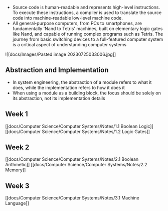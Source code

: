 - Source code is human-readable and represents high-level instructions. To execute these instructions, a compiler is used to translate the source code into machine-readable low-level machine code.
- All general-purpose computers, from PCs to smartphones, are fundamentally 'Nand to Tetris' machines, built on elementary logic gates like Nand, and capable of running complex programs such as Tetris. The journey from basic switching devices to a full-featured computer system is a critical aspect of understanding computer systems

![[docs/Images/Pasted image 20230725033006.jpg]]

## Abstraction and Implementation
- In system engineering, the abstraction of a module refers to what it does, while the implementation refers to how it does it
- When using a module as a building block, the focus should be solely on its abstraction, not its implementation details

## Week 1

[[docs/Computer Science/Computer Systems/Notes/1.1 Boolean Logic]]
[[docs/Computer Science/Computer Systems/Notes/1.2 Logic Gates]]

## Week 2

[[docs/Computer Science/Computer Systems/Notes/2.1 Boolean Arithmetic]]
[[docs/Computer Science/Computer Systems/Notes/2.2 Memory]]

## Week 3
[[docs/Computer Science/Computer Systems/Notes/3.1 Machine Language]]
